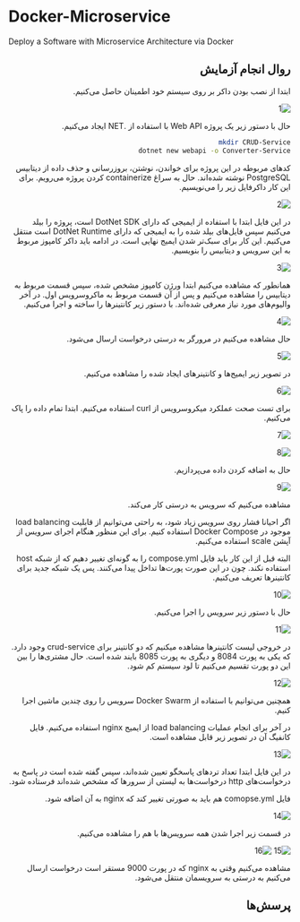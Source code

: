# Docker-Microservice
Deploy a Software with Microservice Architecture via Docker

<div dir="rtl">

## روال انجام آزمایش

ابتدا از نصب بودن داکر بر روی سیستم خود اطمینان حاصل می‌کنیم.

![1](Images/1.png)

حال با دستور زیر یک پروژه 
Web API
با استفاده از
.NET
ایجاد می‌کنیم.

```bash
mkdir CRUD-Service
dotnet new webapi -o Converter-Service 
```

کدهای مربوطه در این پروژه برای خواندن، نوشتن، بروزرسانی و حذف داده از دیتابیس 
PostgreSQL
نوشته شده‌اند. حال به سراغ 
containerize 
کردن پروژه می‌رویم. برای این کار داکرفایل زیر را می‌نویسیم. 

![2](Images/2.png)

در این فایل ابتدا با استفاده از ایمیجی که دارای 
DotNet SDK
است، پروژه را بیلد می‌کنیم سپس فایل‌های بیلد شده را به ایمیجی که دارای 
DotNet Runtime
است منتقل می‌کنیم. این کار برای سبک‌تر شدن ایمیج نهایی است. در ادامه باید داکر کامپوز مربوط به این سرویس و دیتابیس را بنویسیم. 

![3](Images/3.png)

همانطور که مشاهده می‌کنیم ابتدا ورژن کامپوز مشخص شده، سپس قسمت مربوط به دیتابیس را مشاهده می‌کنیم و پس از آن قسمت مربوط به ماکروسرویس اول. در آخر والیوم‌های مورد نیاز معرفی شده‌اند. با دستور زیر کانتینرها را ساخته و اجرا می‌کنیم. 

![4](Images/4.png)

حال مشاهده می‌کنیم در مرورگر به درستی درخواست ارسال می‌شود. 

![5](Images/5.png)

در تصویر زیر ایمیج‌ها و کانتینرهای ایجاد شده را مشاهده می‌کنیم. 

![6](Images/6.png)

برای تست صحت عملکرد میکروسرویس از curl استفاده می‌کنیم. 
ابتدا تمام داده را پاک می‌کنیم.

![7](Images/7.png)

![8](Images/8.png)

حال به اضافه کردن داده می‌پردازیم.

![9](Images/9.png)

مشاهده می‌کنیم که سرویس به درستی کار می‌کند.

اگر احیانا فشار روی سرویس زیاد شود، به راحتی می‌توانیم از قابلیت 
load balancing
موجود در 
Docker Compose
استفاده کنیم. برای این منظور هنگام اجرای سرویس از آپشن 
scale
استفاده می‌کنیم. 

البته قبل از این کار باید فایل 
compose.yml
را به گونه‌ای تغییر دهیم که از شبکه 
host
استفاده نکند. چون در این صورت پورت‌ها تداخل پیدا می‌کنند. پس یک شبکه جدید برای کانتینرها تعریف می‌کنیم.

![10](Images/10.png)

حال با دستور زیر سرویس را اجرا می‌کنیم.

![11](Images/11.png)

در خروجی لیست کانتینرها مشاهده میکنیم که دو کانتینر برای 
crud-service
وجود دارد. که یکی به پورت 
8084
و دیگری به پورت
8085
بایند شده است. حال مشتری‌ها را بین این دو پورت تقسیم می‌کنیم تا لود سیستم کم شود.

![12](Images/12.png)

همچنین می‌توانیم با استفاده از 
Docker Swarm
سرویس را روی چندین ماشین اجرا کنیم.

در آخر برای انجام عملیات 
load balancing 
از ایمیج 
nginx
استفاده می‌کنیم. فایل کانفیگ آن در تصویر زیر قابل مشاهده است. 

![13](Images/13.png)

در این فایل ابتدا تعداد تردهای پاسخگو تعیین شده‌اند، سپس گفته شده است در پاسخ به درخواست‌های 
http
درخواست‌ها به لیستی از سرورها که مشخص شده‌اند فرستاده شود. 

فایل 
comopse.yml
هم باید به صورتی تغییر کند که 
nginx 
به آن اضافه شود.

![14](Images/14.png)

در قسمت زیر اجرا شدن همه سرویس‌ها با هم را مشاهده می‌کنیم.

![15](Images/15.png)
![16](Images/16.png)

مشاهده می‌کنیم وقتی به 
nginx 
که در پورت
9000
مستقر است درخواست ارسال می‌کنیم به درستی به 
سرویسمان منتقل می‌شود.


## پرسش‌ها


</div>
